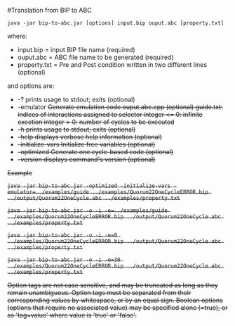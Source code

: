 #Translation from BIP to ABC

`java -jar bip-to-abc.jar [options] input.bip ouput.abc [property.txt]`

where:

- input.bip    = input BIP file name (required)
- ouput.abc    = ABC file name to be generated (required)
- property.txt = Pre and Post condition written in two different lines (optional)

and options are:

- -?                prints usage to stdout; exits (optional)
- -emulator <s>     Generate emulation code ouput.abc.cpp (optional)
  guide.txt: indices of interactions assigned to selector
  integer <= 0: infinite exection
  integer > 0: number of cycles to be executed
- -h                prints usage to stdout; exits (optional)
- -help             displays verbose help information (optional)
- -initialize-vars  Initialize free variables (optional)
- -optimized        Generate one cycle-based code (optional)
- -version          displays command's version (optional)


Example

`java -jar bip-to-abc.jar -optimized -initialize-vars -emulator=../examples/guide ../examples/Quorum22OneCycleERROR.bip ../output/Quorum22OneCycle.abc ../examples/property.txt`

`java -jar bip-to-abc.jar -o -i -e=../examples/guide ../examples/Quorum22OneCycleERROR.bip ../output/Quorum22OneCycle.abc ../examples/property.txt`

`java -jar bip-to-abc.jar -o -i -e=0 ../examples/Quorum22OneCycleERROR.bip ../output/Quorum22OneCycle.abc ../examples/property.txt`

`java -jar bip-to-abc.jar -o -i -e=30 ../examples/Quorum22OneCycleERROR.bip ../output/Quorum22OneCycle.abc ../examples/property.txt`

Option tags are not case sensitive, and may be truncated as long as they remain unambiguous.  Option tags must be separated from their corresponding values by whitespace, or by an equal sign.  Boolean options (options that require no associated value) may be specified alone (=true), or as 'tag=value' where value is 'true' or 'false'.
